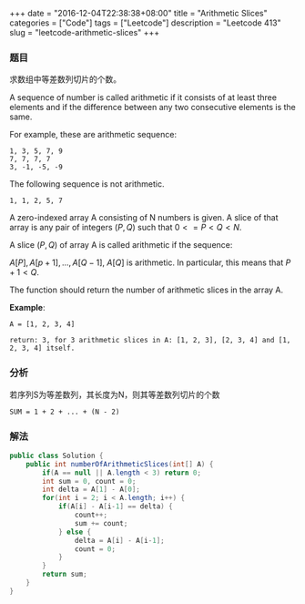+++
date = "2016-12-04T22:38:38+08:00"
title = "Arithmetic Slices"
categories = ["Code"]
tags = ["Leetcode"]
description = "Leetcode 413"
slug = "leetcode-arithmetic-slices"
+++

### 题目

求数组中等差数列切片的个数。

A sequence of number is called arithmetic if it consists of at least three elements and if the difference between any two consecutive elements is the same.

For example, these are arithmetic sequence:

```console
1, 3, 5, 7, 9
7, 7, 7, 7
3, -1, -5, -9
```

The following sequence is not arithmetic.

```console
1, 1, 2, 5, 7
```

A zero-indexed array A consisting of N numbers is given. A slice of that array is any pair of integers $(P, Q)$ such that $0 <= P < Q < N$.

A slice $(P, Q)$ of array A is called arithmetic if the sequence:

$A[P], A[p + 1], ..., A[Q - 1]$, $A[Q]$ is arithmetic. In particular, this means that $P + 1 < Q$.

The function should return the number of arithmetic slices in the array A.

__Example__:

```console
A = [1, 2, 3, 4]

return: 3, for 3 arithmetic slices in A: [1, 2, 3], [2, 3, 4] and [1, 2, 3, 4] itself.
```

### 分析

若序列S为等差数列，其长度为N，则其等差数列切片的个数

```console
SUM = 1 + 2 + ... + (N - 2)
```

### 解法

```java
public class Solution {
    public int numberOfArithmeticSlices(int[] A) {
        if(A == null || A.length < 3) return 0;
        int sum = 0, count = 0;
        int delta = A[1] - A[0];
        for(int i = 2; i < A.length; i++) {
            if(A[i] - A[i-1] == delta) {
                count++;
                sum += count;
            } else {
                delta = A[i] - A[i-1];
                count = 0;
            }
        }
        return sum;
    }
}
```